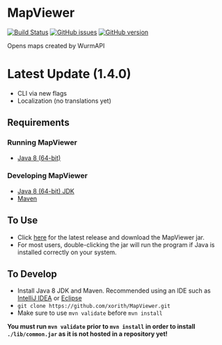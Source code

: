 # MapViewer

[![Build Status](https://travis-ci.org/keenan-v1/MapViewer.svg?branch=master)](https://travis-ci.org/keenan-v1/MapViewer)
[![GitHub issues](https://img.shields.io/github/issues/keenan-v1/MapViewer.svg)](https://github.com/keenan-v1/MapViewer/issues)
[![GitHub version](https://badge.fury.io/gh/keenan-v1%2FMapViewer.svg)](https://github.com/keenan-v1/MapViewer/releases/latest)

Opens maps created by WurmAPI

# Latest Update (1.4.0)
- CLI via new flags
- Localization (no translations yet)

## Requirements
### Running MapViewer
- [Java 8 (64-bit)](http://www.oracle.com/technetwork/java/javase/downloads/jre8-downloads-2133155.html)

### Developing MapViewer
- [Java 8 (64-bit) JDK](http://www.oracle.com/technetwork/java/javase/downloads/jdk8-downloads-2133151.html)
- [Maven](http://maven.apache.org/install.html)

## To Use
- Click [here](https://github.com/xorith/MapViewer/releases/latest) for the latest release and download the MapViewer jar.
- For most users, double-clicking the jar will run the program if Java is installed correctly on your system.

## To Develop
- Install Java 8 JDK and Maven. Recommended using an IDE such as [IntelliJ IDEA](https://www.jetbrains.com/idea/download/) or [Eclipse](https://www.eclipse.org/downloads/)
- `git clone https://github.com/xorith/MapViewer.git`
- Make sure to use `mvn validate` before `mvn install`

__You must run `mvn validate` prior to `mvn install` in order to install `./lib/common.jar` as it is not hosted in a repository yet!__


